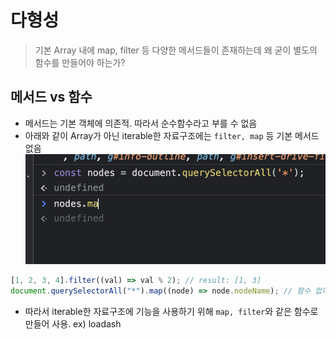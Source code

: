 # 다형성

> 기본 Array 내에 map, filter 등 다양한 메서드들이 존재하는데 왜 굳이 별도의 함수를 만들어야 하는가?

## 메서드 vs 함수

- 메서드는 기본 객체에 의존적. 따라서 순수함수라고 부를 수 없음
- 아래와 같이 Array가 아닌 iterable한 자료구조에는 `filter, map` 등 기본 메서드 없음
  ![](../../attachments/2022-12-19-11-57-19.png)

```javascript
[1, 2, 3, 4].filter((val) => val % 2); // result: [1, 3]
document.querySelectorAll("*").map((node) => node.nodeName); // 함수 없다고 나옴
```

- 따라서 iterable한 자료구조에 기능을 사용하기 위해 `map, filter`와 같은 함수로 만들어 사용. ex) loadash
